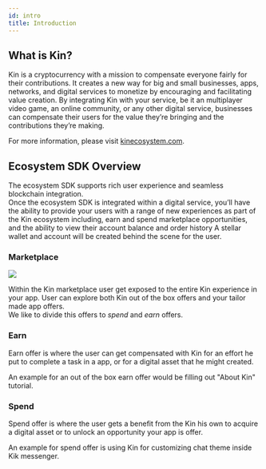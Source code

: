 ```yaml
---
id: intro
title: Introduction
---
```


## What is Kin?

Kin is a cryptocurrency with a mission to compensate everyone fairly for their contributions.
It creates a new way for big and small businesses, apps, networks, and digital services to monetize
by encouraging and facilitating value creation.
By integrating Kin with your service, be it an multiplayer video game, an online community, or any other digital service,
businesses can compensate their users for the value they’re bringing and the contributions they’re making.

For more information, please visit [kinecosystem.com](https://kinecosystem.org).

## Ecosystem SDK Overview

The ecosystem SDK supports rich user experience and seamless blockchain integration.  
Once the ecosystem SDK is integrated within a digital service, you’ll have the ability to provide your users with a range of new experiences as part of the Kin ecosystem including, earn and spend marketplace opportunities, and the ability to view their account balance and order history
A stellar wallet and account will be created behind the scene for the user.

### Marketplace

![](/kin-ecosystem-sdk-docs/img/marketplace.png)

Within the Kin marketplace user get exposed to the entire Kin experience in your app. User can explore both Kin out of the box offers and your tailor made app offers.  
We like to divide this offers to *spend* and *earn* offers.  

### Earn
Earn offer is where the user can get compensated with Kin for an effort he put to complete a task in a app, or for a digital asset that he might created.  

An example for an out of the box earn offer would be filling out "About Kin" tutorial.  

### Spend 
Spend offer is where the user gets a benefit from the Kin his own to acquire a digital asset or to unlock an opportunity your app is offer.  

An example for spend offer is using Kin for customizing chat theme inside Kik messenger.